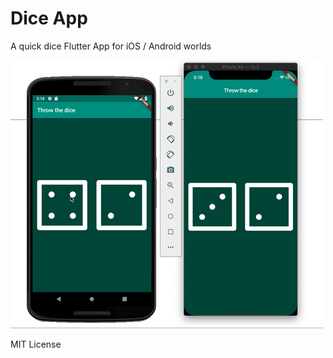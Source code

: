# Dice App

A quick dice Flutter App for iOS / Android worlds

![alt-text](https://github.com/Wassmd/dice_flutter/blob/master/dice_flutter.gif)


MIT License




